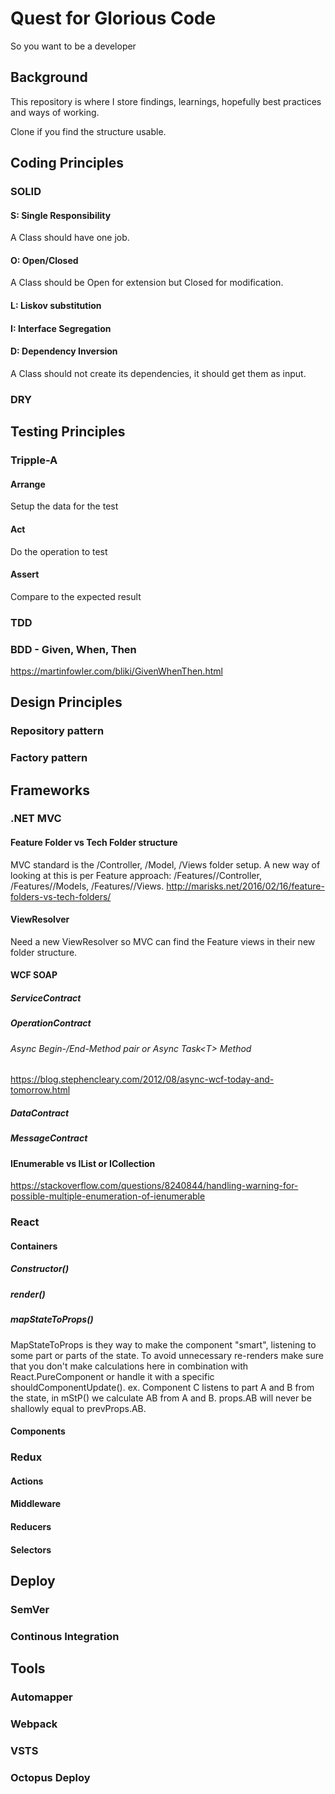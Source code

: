 # Quest for Glorious Code
So you want to be a developer

## Background
This repository is where I store findings, learnings, hopefully best practices and ways of working.

Clone if you find the structure usable.

## Coding Principles
### SOLID
#### S: Single Responsibility
A Class should have one job.
#### O: Open/Closed
A Class should be Open for extension but Closed for modification.
#### L: Liskov substitution

#### I: Interface Segregation

#### D: Dependency Inversion
A Class should not create its dependencies, it should get them as input.
### DRY

## Testing Principles
### Tripple-A
#### Arrange
Setup the data for the test
#### Act
Do the operation to test
#### Assert
Compare to the expected result

### TDD

### BDD - Given, When, Then
https://martinfowler.com/bliki/GivenWhenThen.html

## Design Principles
### Repository pattern
### Factory pattern

## Frameworks
### .NET MVC
#### Feature Folder vs Tech Folder structure
MVC standard is the /Controller, /Model, /Views folder setup. A new way of looking at this is per Feature approach: /Features/<feature>/Controller, /Features/<feature>/Models, /Features/<feature>/Views.
http://marisks.net/2016/02/16/feature-folders-vs-tech-folders/
#### ViewResolver
Need a new ViewResolver so MVC can find the Feature views in their new folder structure.
#### WCF SOAP
##### ServiceContract
##### OperationContract
###### Async Begin-/End-Method pair or Async Task\<T\> Method
https://blog.stephencleary.com/2012/08/async-wcf-today-and-tomorrow.html
##### DataContract
##### MessageContract
#### IEnumerable vs IList or ICollection
https://stackoverflow.com/questions/8240844/handling-warning-for-possible-multiple-enumeration-of-ienumerable
### React
#### Containers
##### Constructor()
##### render()
##### mapStateToProps()
MapStateToProps is they way to make the component "smart", listening to some part or parts of the state. To avoid unnecessary re-renders make sure that you don't make calculations here in combination with React.PureComponent or handle it with a specific shouldComponentUpdate().
ex. Component C listens to part A and B from the state, in mStP() we calculate AB from A and B. props.AB will never be shallowly equal to prevProps.AB.
#### Components

### Redux
#### Actions
#### Middleware
#### Reducers
#### Selectors

## Deploy
### SemVer
### Continous Integration

## Tools
### Automapper
### Webpack
### VSTS
### Octopus Deploy

